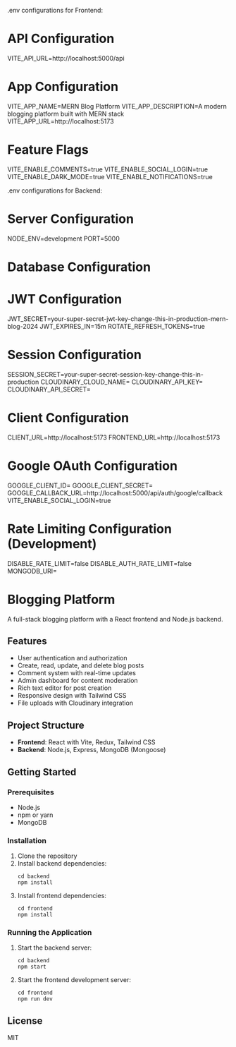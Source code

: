 .env configurations for Frontend:
# API Configuration
VITE_API_URL=http://localhost:5000/api
# App Configuration
VITE_APP_NAME=MERN Blog Platform
VITE_APP_DESCRIPTION=A modern blogging platform built with MERN stack
VITE_APP_URL=http://localhost:5173
# Feature Flags
VITE_ENABLE_COMMENTS=true
VITE_ENABLE_SOCIAL_LOGIN=true
VITE_ENABLE_DARK_MODE=true
VITE_ENABLE_NOTIFICATIONS=true

.env configurations for Backend:
# Server Configuration
NODE_ENV=development
PORT=5000
# Database Configuration
# JWT Configuration
JWT_SECRET=your-super-secret-jwt-key-change-this-in-production-mern-blog-2024
JWT_EXPIRES_IN=15m
ROTATE_REFRESH_TOKENS=true
# Session Configuration
SESSION_SECRET=your-super-secret-session-key-change-this-in-production
CLOUDINARY_CLOUD_NAME=
CLOUDINARY_API_KEY=
CLOUDINARY_API_SECRET=
# Client Configuration
CLIENT_URL=http://localhost:5173
FRONTEND_URL=http://localhost:5173
# Google OAuth Configuration
GOOGLE_CLIENT_ID=
GOOGLE_CLIENT_SECRET=
GOOGLE_CALLBACK_URL=http://localhost:5000/api/auth/google/callback
VITE_ENABLE_SOCIAL_LOGIN=true
# Rate Limiting Configuration (Development)
DISABLE_RATE_LIMIT=false
DISABLE_AUTH_RATE_LIMIT=false
MONGODB_URI=


# Blogging Platform

A full-stack blogging platform with a React frontend and Node.js backend.

## Features

- User authentication and authorization
- Create, read, update, and delete blog posts
- Comment system with real-time updates
- Admin dashboard for content moderation
- Rich text editor for post creation
- Responsive design with Tailwind CSS
- File uploads with Cloudinary integration

## Project Structure

- **Frontend**: React with Vite, Redux, Tailwind CSS
- **Backend**: Node.js, Express, MongoDB (Mongoose)

## Getting Started

### Prerequisites

- Node.js
- npm or yarn
- MongoDB

### Installation

1. Clone the repository
2. Install backend dependencies:
   ```
   cd backend
   npm install
   ```
3. Install frontend dependencies:
   ```
   cd frontend
   npm install
   ```

### Running the Application

1. Start the backend server:
   ```
   cd backend
   npm start
   ```
2. Start the frontend development server:
   ```
   cd frontend
   npm run dev
   ```

## License

MIT 